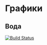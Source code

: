 # Графики
## Вода


[![Build Status](https://travis-ci.org/Sokolovskaia/test_water.svg?branch=master)](https://travis-ci.org/Sokolovskaia/test_water)